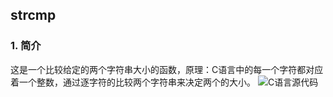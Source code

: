 ## strcmp
### 1. 简介  
这是一个比较给定的两个字符串大小的函数，原理：C语言中的每一个字符都对应着一个整数，通过逐字符的比较两个字符串来决定两个的大小。
![C语言源代码](C:\Users\Surface\Desktop\Snipaste_2019-04-05_15-39-38.png)
